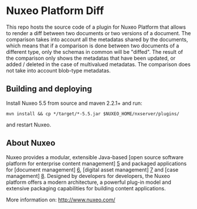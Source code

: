 # Nuxeo Platform Diff

This repo hosts the source code of a plugin for Nuxeo Platform that allows to render a diff between two documents or two versions of a document.
The comparison takes into account all the metadatas shared by the documents, which means that if a comparison is done between two documents of a different type, only the schemas in common will be "diffed". 
The result of the comparison only shows the metadatas that have been updated, or added / deleted in the case of multivalued metadatas.
The comparison does not take into account blob-type metadatas.


## Building and deploying

Install Nuxeo 5.5 from source and maven 2.2.1+ and run:

    mvn install && cp */target/*-5.5.jar $NUXEO_HOME/nxserver/plugins/

and restart Nuxeo.

## About Nuxeo

Nuxeo provides a modular, extensible Java-based [open source software
platform for enterprise content management] [5] and packaged applications
for [document management] [6], [digital asset management] [7] and
[case management] [8]. Designed by developers for developers, the Nuxeo
platform offers a modern architecture, a powerful plug-in model and
extensive packaging capabilities for building content applications.

[5]: http://www.nuxeo.com/en/products/ep
[6]: http://www.nuxeo.com/en/products/document-management
[7]: http://www.nuxeo.com/en/products/dam
[8]: http://www.nuxeo.com/en/products/case-management

More information on: <http://www.nuxeo.com/>